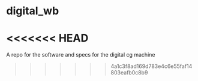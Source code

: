 # digital_wb
<<<<<<< HEAD
=======
A repo for the software and specs for the digital cg machine
>>>>>>> 4a1c3f8ad169d783e4c6e55faf14803eafb0c8b9
